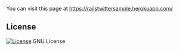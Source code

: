 You can visit this page at https://railstwittersample.herokuapp.com/

## License

[![License](https://img.shields.io/badge/gnu-license-green.svg?style=flat)](https://opensource.org/licenses/GPL-2.0)
GNU License

